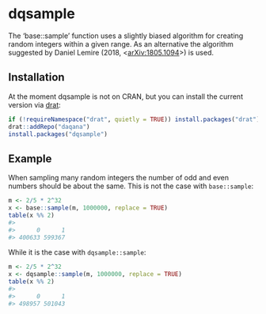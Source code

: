 
<!-- README.md is generated from README.Rmd. Please edit that file -->

# dqsample

The ‘base::sample’ function uses a slightly biased algorithm for
creating random integers within a given range. As an alternative the
algorithm suggested by Daniel Lemire (2018,
\<[arXiv:1805.1094](https://arxiv.org/abs/1805.10941)\>) is used.

## Installation

At the moment dqsample is not on CRAN, but you can install the current
version via [drat](https://cran.r-project.org/package=drat):

``` r
if (!requireNamespace("drat", quietly = TRUE)) install.packages("drat")
drat::addRepo("daqana")
install.packages("dqsample")
```

## Example

When sampling many random integers the number of odd and even numbers
should be about the same. This is not the case with `base::sample`:

``` r
m <- 2/5 * 2^32
x <- base::sample(m, 1000000, replace = TRUE)
table(x %% 2)
#> 
#>      0      1 
#> 400633 599367
```

While it is the case with `dqsample::sample`:

``` r
m <- 2/5 * 2^32
x <- dqsample::sample(m, 1000000, replace = TRUE)
table(x %% 2)
#> 
#>      0      1 
#> 498957 501043
```
